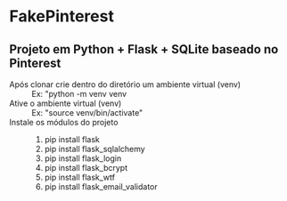 # FakePinterest
<h2>Projeto em Python + Flask + SQLite baseado no Pinterest
</h2>
<p>
  <dl>
  <dt>Após clonar crie dentro do diretório um ambiente virtual (venv)</dt>
  <dd>Ex: "python -m venv venv</dd>
    
  <dt>Ative o ambiente virtual (venv)</dt>
  <dd>Ex: "source venv/bin/activate"</dd>

  <dt>Instale os módulos do projeto</dt>
  <dd>
    <ol>
      <li>pip install flask</li>
      <li>pip install flask_sqlalchemy</li>
      <li>pip install flask_login</li>
      <li>pip install flask_bcrypt</li>
      <li>pip install flask_wtf</li>
      <li>pip install flask_email_validator</li>
    </ol>
  </dd>

  </dl>
  
</p>

